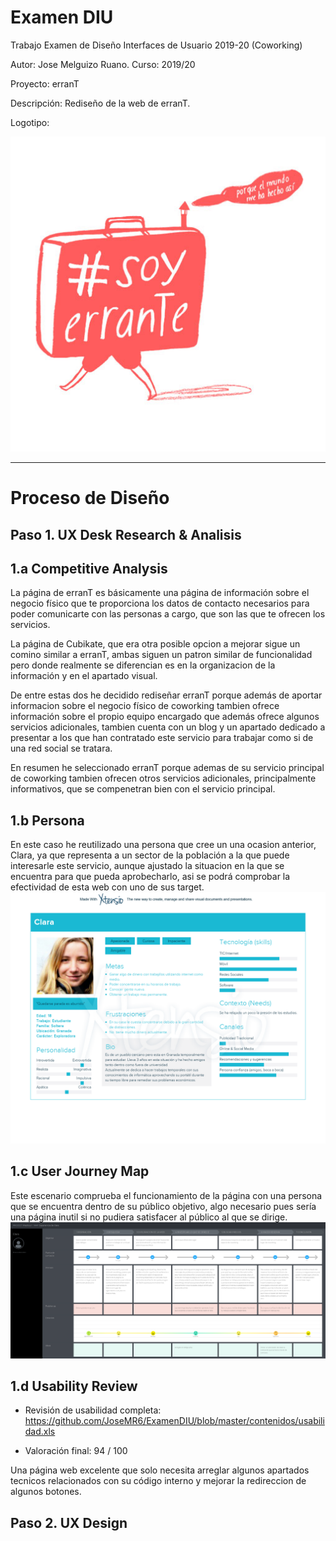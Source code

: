 # Examen DIU 
Trabajo Examen de Diseño Interfaces de Usuario 2019-20 (Coworking)

Autor: Jose Melguizo Ruano.  Curso: 2019/20 

Proyecto: erranT

Descripción: Rediseño de la web de erranT.

Logotipo:

![Método UX](contenidos/logo.jpg)

----- 

# Proceso de Diseño 

## Paso 1. UX Desk Research & Analisis

1.a Competitive Analysis
-----

La página de erranT es básicamente una página de información sobre el negocio físico que te proporciona los datos de contacto necesarios para poder comunicarte con las personas a cargo, que son las que te ofrecen los servicios.

La página de Cubikate, que era otra posible opcion a mejorar sigue un comino similar a erranT, ambas siguen un patron similar de funcionalidad pero donde realmente se diferencian es en la organizacion de la información y en el apartado visual.

De entre estas dos he decidido rediseñar erranT porque además de aportar informacion sobre el negocio físico de coworking tambien ofrece información sobre el propio equipo encargado que además ofrece algunos servicios adicionales, tambien cuenta con un blog y un apartado dedicado a presentar a los que han contratado este servicio para trabajar como si de una red social se tratara.

En resumen he seleccionado erranT porque ademas de su servicio principal de coworking tambien ofrecen otros servicios adicionales, principalmente informativos, que se compenetran bien con el servicio principal.

1.b Persona
-----

En este caso he reutilizado una persona que cree un una ocasion anterior, Clara, ya que representa a un sector de la población a la que puede interesarle este servicio, aunque ajustado la situacion en la que se encuentra para que pueda aprobecharlo, asi se podrá comprobar la efectividad de esta web con uno de sus target.
![Método UX](contenidos/Persona_Clara.png)

1.c User Journey Map
-----

Este escenario comprueba el funcionamiento de la página con una persona que se encuentra dentro de su público objetivo, algo necesario pues sería una página inutil si no pudiera satisfacer al público al que se dirige.
![Método UX](contenidos/Experiencia%20de%20Clara.png)

1.d Usability Review
-----

- Revisión de usabilidad completa: https://github.com/JoseMR6/ExamenDIU/blob/master/contenidos/usabilidad.xls

- Valoración final: 94 / 100

Una página web excelente que solo necesita arreglar algunos apartados tecnicos relacionados con su código interno y mejorar la redireccion de algunos botones.


## Paso 2. UX Design 

